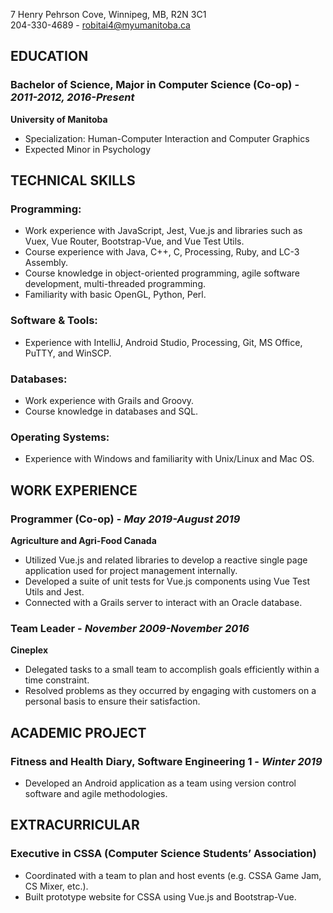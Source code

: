 7 Henry Pehrson Cove, Winnipeg, MB, R2N 3C1  
204-330-4689 - robitai4@myumanitoba.ca

## **EDUCATION**  
### **Bachelor of Science, Major in Computer Science (Co-op)** - _2011-2012, 2016-Present_  
**University of Manitoba**  
* Specialization: Human-Computer Interaction and Computer Graphics
* Expected Minor in Psychology

## **TECHNICAL SKILLS**  
### **Programming:**  
* Work experience with JavaScript, Jest, Vue.js and libraries such as Vuex, Vue Router, Bootstrap-Vue, and Vue Test Utils.  
* Course experience with Java, C++, C, Processing, Ruby, and LC-3 Assembly.  
* Course knowledge in object-oriented programming, agile software development, multi-threaded programming. 
* Familiarity with basic OpenGL, Python, Perl. 

### **Software & Tools:**  
* Experience with IntelliJ, Android Studio, Processing, Git, MS Office, PuTTY, and WinSCP.

### **Databases:**  
* Work experience with Grails and Groovy.  
* Course knowledge in databases and SQL.  

### **Operating Systems:**
* Experience with Windows and familiarity with Unix/Linux and Mac OS.

## **WORK EXPERIENCE**  
### **Programmer (Co-op)** - _May 2019-August 2019_  
**Agriculture and Agri-Food Canada**  
* Utilized Vue.js and related libraries to develop a reactive single page application used for project management internally.  
* Developed a suite of unit tests for Vue.js components using Vue Test Utils and Jest.  
* Connected with a Grails server to interact with an Oracle database.

### **Team Leader** - _November 2009-November 2016_  
**Cineplex**
* Delegated tasks to a small team to accomplish goals efficiently within a time constraint.
* Resolved problems as they occurred by engaging with customers on a personal basis to ensure their satisfaction.

## **ACADEMIC PROJECT**  
### **Fitness and Health Diary**, Software Engineering 1 - _Winter 2019_
* Developed an Android application as a team using version control software and agile methodologies.

## **EXTRACURRICULAR**  
### **Executive in CSSA (Computer Science Students’ Association)**  
* Coordinated with a team to plan and host events (e.g. CSSA Game Jam, CS Mixer, etc.).
* Built prototype website for CSSA using Vue.js and Bootstrap-Vue.
